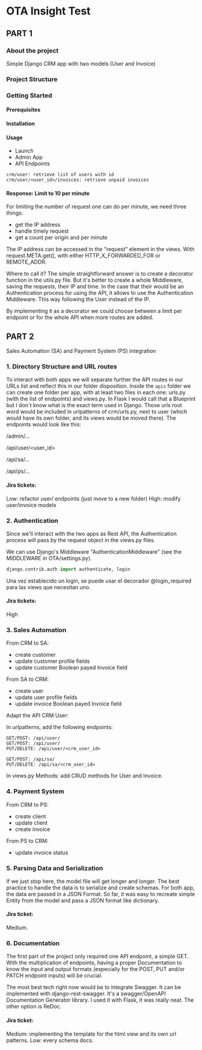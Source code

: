 # OTA Insight Test

## PART 1

### About the project
Simple Django CRM app with two models (User and Invoice)

### Project Structure

### Getting Started

#### Prerequisites

#### Installation

#### Usage
- Launch
- Admin App
- API Endpoints

```
crm/user: retrieve list of users with id
crm/user/<user_id>/invoices: retrieve unpaid invoices
```

#### Response: Limit to 10 per minute

For limiting the number of request one can do per minute, we need three things:

- get the IP address
- handle timely request
- get a count per origin and per minute
    
The IP address can be accessed in the "request" element in the views. With request.META.get(), with either HTTP_X_FORWARDED_FOR or REMOTE_ADDR.

Where to call it? The simple straightforward answer is to create a decorator function in the utils.py file. But it's better to create a whole Middleware, saving the requests, their IP and time.
In the case that their would be an Authentication process for using the API, it allows to use the Authentication Middleware. This way following the User instead of the IP.

By implementing it as a decorator we could choose between a limit per endpoint or for the whole API when more routes are added.  

## PART 2
Sales Automation (SA) and Payment System (PS) integration

### 1. Directory Structure and URL routes
To interact with both apps we will separate further the API routes in our URLs list and reflect this in our folder disposition.
Inside the `apis` folder we can create one folder per app, with at least two files in each one: urls.py (with the list of endpoints) and views.py. In Flask I would call that a Blueprint but I don´t know what is the exact term used in Django. Those urls root word would be included in urlpatterns of crm/urls.py, next to user (which would have its own folder, and its views would be moved there).
The endpoints would look like this:

/admin/...

/api/user/<user_id>

/api/sa/...

/api/ps/...


#### Jira tickets:
Low: refactor user/ endpoints (just move to a new folder)
High: modify user/invoice models


### 2. Authentication
Since we'll interact with the two apps as Rest API, the Authentication process will pass by the request object in the views.py files.

We can use Django's Middleware "AuthenticationMiddleware" (see the MIDDLEWARE  in OTA/settings.py).
```python
django.contrib.auth import authenticate, login
```
Una vez establecido un login, se puede usar el decorador @login_required para las views que necesitan uno.

#### Jira tickets:
High

### 3. Sales Automation
From CRM to SA:

- create customer
- update customer profile fields
- update customer Boolean payed Invoice field

From SA to CRM:

- create user
- update user profile fields
- update invoice Boolean payed Invoice field

Adapt the API CRM User:

In urlpatterns, add the following endpoints:

```
GET/POST: /api/user/
GET/POST: /api/user/
PUT/DELETE: /api/user/<crm_user_id>

GET/POST: /api/sa/
PUT/DELETE: /api/sa/<crm_user_id>
```

In views.py
Methods: add CRUD methods for User and Invoice.

### 4. Payment System

From CRM to PS:

- create client
- update client
- create invoice

From PS to CRM:

- update invoice status


### 5. Parsing Data and Serialization
If we just stop here, the model file will get longer and longer. The best practice to handle the data is to serialize and create schemas.
For both app, the data are passed in a JSON Format. So far, it was easy to recreate simple Entity from the model and pass a JSON format like dictionary.

#### Jira ticket:
Medium.

### 6. Documentation
The first part of the project only required one API endpoint, a simple GET. With the multiplication of endpoints, having a proper Documentation to know the input and output formats (especially for the POST, PUT and/or PATCH endpoint inputs) will be crucial.

The most best tech right now would be to integrate Swagger. It can be implemented with django-rest-swagger. It's a swagger/OpenAPI Documentation Generator library.
I used it with Flask, it was really neat. The other option is ReDoc.

#### Jira ticket:
Medium: implementing the template for the html view and its own url patterns.
Low: every schema docs.